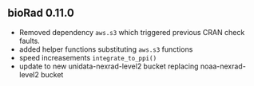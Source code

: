 ## bioRad 0.11.0 
* Removed dependency `aws.s3` which triggered previous CRAN check faults.
* added helper functions substituting `aws.s3` functions
* speed increasements `integrate_to_ppi()`
* update to new unidata-nexrad-level2 bucket replacing noaa-nexrad-level2 bucket
